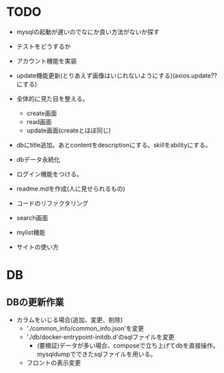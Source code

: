 # TODO
- mysqlの起動が遅いのでなにか良い方法がないか探す
- テストをどうするか
- アカウント機能を実装

- update機能更新(とりあえず画像はいじれないようにする)(axios.update??にする)
- 全体的に見た目を整える。
  - create画面
  - read画面
  - update画面(createとほぼ同じ)
- dbにtitle追加。あとcontentをdescriptionにする。skillをabilityにする。
- dbデータ永続化
- ログイン機能をつける。

- readme.mdを作成(人に見せられるもの)
- コードのリファクタリング
- search画面
- mylist機能
- サイトの使い方


# DB
## DBの更新作業
- カラムをいじる場合(追加、変更、削除)
  - './common_info/common_info.json'を変更
  - './db/docker-entrypoint-initdb.d'のsqlファイルを変更
    - (要検証)データが多い場合、composeで立ち上げてdbを直接操作。mysqldumpでできたsqlファイルを用いる。
  - フロントの表示変更
